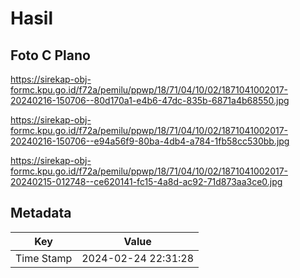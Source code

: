 # Hasil

## Foto C Plano

https://sirekap-obj-formc.kpu.go.id/f72a/pemilu/ppwp/18/71/04/10/02/1871041002017-20240216-150706--80d170a1-e4b6-47dc-835b-6871a4b68550.jpg

https://sirekap-obj-formc.kpu.go.id/f72a/pemilu/ppwp/18/71/04/10/02/1871041002017-20240216-150706--e94a56f9-80ba-4db4-a784-1fb58cc530bb.jpg

https://sirekap-obj-formc.kpu.go.id/f72a/pemilu/ppwp/18/71/04/10/02/1871041002017-20240215-012748--ce620141-fc15-4a8d-ac92-71d873aa3ce0.jpg


## Metadata

| Key        | Value               |
| ---------- | ------------------- |
| Time Stamp | 2024-02-24 22:31:28 |



